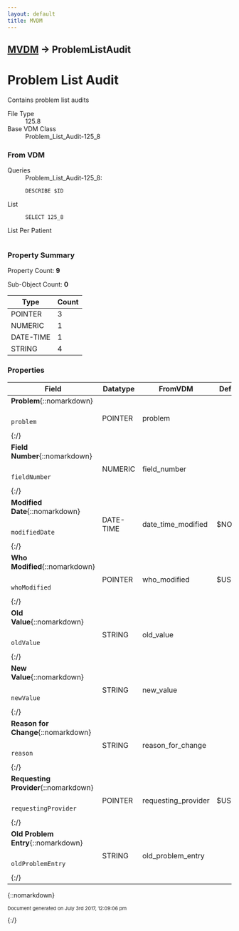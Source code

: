 ```yaml
---
layout: default
title: MVDM
---
```


## [MVDM](TableOfContents) &#8594; ProblemListAudit
# Problem List Audit
Contains problem list audits

<dl>
<dt>File Type</dt><dd>125.8</dd>
<dt>Base VDM Class</dt><dd>Problem_List_Audit-125_8</dd>
</dl>

### From VDM
<dl>
<dt>Queries</dt><dd>Problem_List_Audit-125_8: <pre><code>DESCRIBE $ID</code></pre>
</dd>
<dt>List</dt><dd><pre><code>SELECT 125_8</code></pre></dd>
<dt>List Per Patient</dt><dd><pre><code></code></pre></dd>
</dl>


### Property Summary

Property Count: **9**

Sub-Object Count: **0**

Type | Count
--- | ---
POINTER | 3
NUMERIC | 1
DATE-TIME | 1
STRING | 4

### Properties

Field | Datatype | FromVDM | Default | Attributes | Range
--- | --- | --- | --- | --- | ---
**Problem**{::nomarkdown}<pre><code>  problem</code></pre>{:/} | POINTER | problem |  | INDEXED | 
**Field Number**{::nomarkdown}<pre><code>  fieldNumber</code></pre>{:/} | NUMERIC | field_number |  |  | 
**Modified Date**{::nomarkdown}<pre><code>  modifiedDate</code></pre>{:/} | DATE-TIME | date_time_modified | $NOW |  | 
**Who Modified**{::nomarkdown}<pre><code>  whoModified</code></pre>{:/} | POINTER | who_modified | $USERID |  | 
**Old Value**{::nomarkdown}<pre><code>  oldValue</code></pre>{:/} | STRING | old_value |  |  | 
**New Value**{::nomarkdown}<pre><code>  newValue</code></pre>{:/} | STRING | new_value |  |  | 
**Reason for Change**{::nomarkdown}<pre><code>  reason</code></pre>{:/} | STRING | reason_for_change |  |  | 
**Requesting Provider**{::nomarkdown}<pre><code>  requestingProvider</code></pre>{:/} | POINTER | requesting_provider | $USERID |  | 
**Old Problem Entry**{::nomarkdown}<pre><code>  oldProblemEntry</code></pre>{:/} | STRING | old_problem_entry |  |  | 



{::nomarkdown} <br/><p style="font-size: 11px">Document generated on July 3rd 2017, 12:09:06 pm</p>{:/}